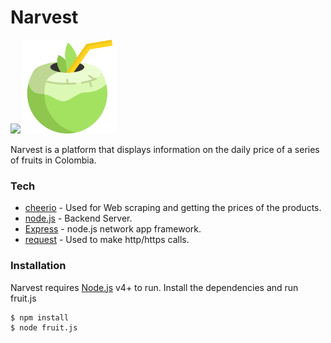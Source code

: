 # Narvest
<img src ="https://img.shields.io/badge/created-February%202018-ff69b4.svg"/>
<img src="https://github.com/Steve0929/Narvest/blob/master/public/fruits/fruit.png" width="150" height="150" />

Narvest is a platform that displays information on the daily price of a series of fruits in Colombia.


### Tech

* [cheerio] - Used for Web scraping and getting the prices of the products.
* [node.js] - Backend Server.
* [Express] - node.js network app framework.
* [request] - Used to make http/https calls.
 
### Installation

Narvest requires [Node.js](https://nodejs.org/) v4+ to run.
Install the dependencies and run fruit.js

```sh
$ npm install 
$ node fruit.js
```








[node.js]: <http://nodejs.org>
[Bootstrap]: <http://twitter.github.com/bootstrap/>
[jQuery]: <http://jquery.com>
[express]: <http://expressjs.com>
[cheerio]: <https://github.com/cheeriojs/cheerio>
[request]: <https://github.com/request/request>
